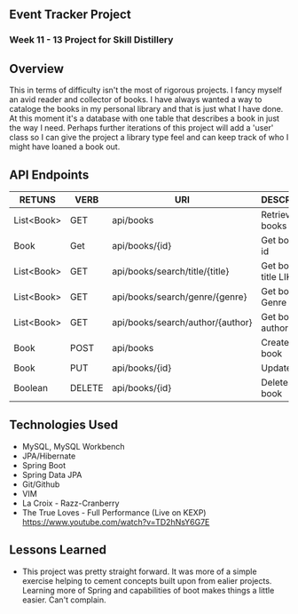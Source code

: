 ## Event Tracker Project

### Week 11 - 13 Project for Skill Distillery

## Overview
This in terms of difficulty isn't the most of rigorous projects. I fancy myself an avid reader and collector of books. I have always wanted a way to
cataloge the books in my personal library and that is just what I have done. At this moment it's a database with one table that describes a book in 
just the way I need. Perhaps further iterations of this project will add a 'user' class so I can give the project a library type feel and can keep track 
of who I might have loaned a book out. 

## API Endpoints
| RETUNS | VERB | URI | DESCRIPTION |
|--------|------|-----|------------ |
|List&lt;Book&gt; | GET | api/books | Retrieve list of books |
|Book | Get | api/books/{id} | Get book by id |
|List&lt;Book&gt; | GET | api/books/search/title/{title} | Get books by title LIKE |
|List&lt;Book&gt; | GET | api/books/search/genre/{genre} | Get books by Genre |
|List&lt;Book&gt; | GET | api/books/search/author/{author} | Get books by author LIKE |
|Book | POST | api/books | Creates a new book |
|Book | PUT | api/books/{id} | Updates book |
|Boolean | DELETE | api/books/{id} | Deletes a book |

## Technologies Used
* MySQL, MySQL Workbench
* JPA/Hibernate
* Spring Boot
* Spring Data JPA
* Git/Github
* VIM
* La Croix - Razz-Cranberry
* The True Loves - Full Performance (Live on KEXP) https://www.youtube.com/watch?v=TD2hNsY6G7E 


## Lessons Learned
- This project was pretty straight forward. It was more of a simple exercise helping to cement concepts built upon from ealier projects. Learning more
of Spring and capabilities of boot makes things a little easier. Can't complain.
